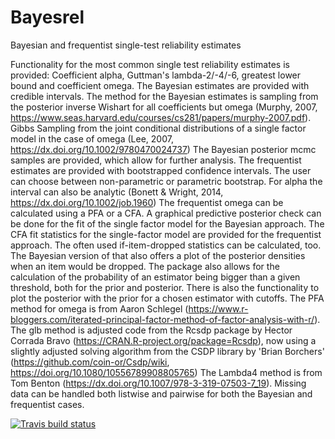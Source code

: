 # Bayesrel
Bayesian and frequentist single-test reliability estimates

Functionality for the most common single test reliability estimates is provided: 
    Coefficient alpha, Guttman's lambda-2/-4/-6, greatest lower bound and coefficient omega. 
    The Bayesian estimates are provided with credible intervals. 
    The method for the Bayesian estimates is sampling from the posterior inverse Wishart for all coefficients but omega
    (Murphy, 2007, https://www.seas.harvard.edu/courses/cs281/papers/murphy-2007.pdf).
    Gibbs Sampling from the joint conditional distributions of a single factor model in the case of omega
    (Lee, 2007, https://dx.doi.org/10.1002/9780470024737)
    The Bayesian posterior mcmc samples are provided, which allow for further analysis. 
    The frequentist estimates are provided with bootstrapped confidence intervals. 
    The user can choose between non-parametric or parametric bootstrap. 
    For alpha the interval can also be analytic (Bonett & Wright, 2014, https://dx.doi.org/10.1002/job.1960)
    The frequentist omega can be calculated using a PFA or a CFA. 
    A graphical predictive posterior check can be done for the fit of the single factor model for the Bayesian approach. 
    The CFA fit statistics for the single-factor model are provided for the frequentist approach.
    The often used if-item-dropped statistics can be calculated, too. 
    The Bayesian version of that also offers a plot of the posterior densities when an item would be dropped.
    The package also allows for the calculation of the probability of an estimator being bigger than a given threshold, 
    both for the prior and posterior.
    There is also the functionality to plot the posterior with the prior for a chosen estimator with cutoffs. 
    The PFA method for omega is from Aaron Schlegel (https://www.r-bloggers.com/iterated-principal-factor-method-of-factor-analysis-with-r/). 
    The glb method is adjusted code from the Rcsdp package by Hector Corrada Bravo (https://CRAN.R-project.org/package=Rcsdp), 
    now using a slightly adjusted solving algorithm from the CSDP library by 'Brian Borchers' (https://github.com/coin-or/Csdp/wiki, https://doi.org/10.1080/10556789908805765)
    The Lambda4 method is from Tom Benton (https://dx.doi.org/10.1007/978-3-319-07503-7_19). 
    Missing data can be handled both listwise and pairwise for both the Bayesian and frequentist cases.
    
   
   <!-- badges: start -->
[![Travis build status](https://travis-ci.org/juliuspf/Bayesrel.svg?branch=master)](https://travis-ci.org/juliuspf/Bayesrel)
<!-- badges: end -->
